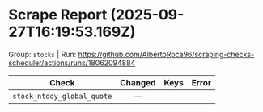 # Scrape Report (2025-09-27T16:19:53.169Z)

Group: `stocks`  |  Run: https://github.com/AlbertoRoca96/scraping-checks-scheduler/actions/runs/18062094884

| Check | Changed | Keys | Error |
|---|:---:|:--|:--|
| `stock_ntdoy_global_quote` | — |  |  |
